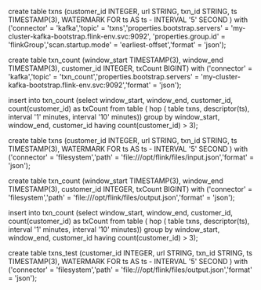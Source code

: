 create table txns (customer_id INTEGER, url STRING, txn_id STRING, ts TIMESTAMP(3), WATERMARK FOR ts AS ts - INTERVAL '5' SECOND ) with ('connector' = 'kafka','topic' = 'txns','properties.bootstrap.servers' = 'my-cluster-kafka-bootstrap.flink-env.svc:9092', 'properties.group.id' = 'flinkGroup','scan.startup.mode' = 'earliest-offset','format' = 'json');

create table txn_count (window_start TIMESTAMP(3), window_end TIMESTAMP(3), customer_id INTEGER, txCount BIGINT) with ('connector' = 'kafka','topic' = 'txn_count','properties.bootstrap.servers' = 'my-cluster-kafka-bootstrap.flink-env.svc:9092','format' = 'json');


insert into txn_count (select window_start, window_end, customer_id, count(customer_id) as txCount
  from table ( hop ( table txns, descriptor(ts), interval '1' minutes, interval '10' minutes))
  group by window_start, window_end, customer_id 
  having count(customer_id) > 3);





create table txns (customer_id INTEGER, url STRING, txn_id STRING, ts TIMESTAMP(3), WATERMARK FOR ts AS ts - INTERVAL '5' SECOND ) with ('connector' = 'filesystem','path' = 'file:///opt/flink/files/input.json','format' = 'json');

create table txn_count (window_start TIMESTAMP(3), window_end TIMESTAMP(3), customer_id INTEGER, txCount BIGINT) with ('connector' = 'filesystem','path' = 'file:///opt/flink/files/output.json','format' = 'json');


insert into txn_count (select window_start, window_end, customer_id, count(customer_id) as txCount
  from table ( hop ( table txns, descriptor(ts), interval '1' minutes, interval '10' minutes))
  group by window_start, window_end, customer_id 
  having count(customer_id) > 3);


create table txns_test (customer_id INTEGER, url STRING, txn_id STRING, ts TIMESTAMP(3), WATERMARK FOR ts AS ts - INTERVAL '5' SECOND ) with ('connector' = 'filesystem','path' = 'file:///opt/flink/files/output.json','format' = 'json');